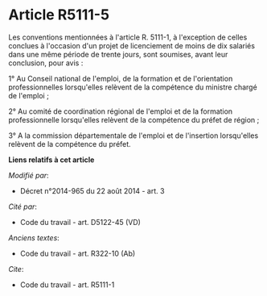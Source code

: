 # Article R5111-5

Les conventions mentionnées à l'article R. 5111-1, à l'exception de celles conclues à l'occasion d'un projet de licenciement
de moins de dix salariés dans une même période de trente jours, sont soumises, avant leur conclusion, pour avis : 

1° Au Conseil national de l'emploi, de la formation et de l'orientation professionnelles lorsqu'elles relèvent de la
compétence du ministre chargé de l'emploi ; 

2° Au comité de coordination régional de l'emploi et de la formation professionnelle lorsqu'elles relèvent de la compétence
du préfet de région ; 

3° A la commission départementale de l'emploi et de l'insertion lorsqu'elles relèvent de la compétence du préfet.

**Liens relatifs à cet article**

_Modifié par_:

  - Décret n°2014-965 du 22 août 2014 - art. 3

_Cité par_:

  - Code du travail - art. D5122-45 (VD)

_Anciens textes_:

  - Code du travail - art. R322-10 (Ab)

_Cite_:

  - Code du travail - art. R5111-1
